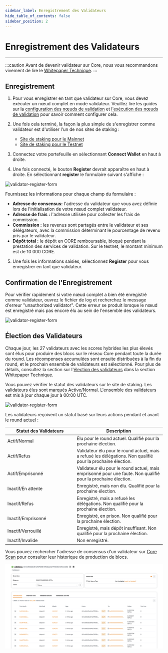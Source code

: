 ```yaml
---
sidebar_label: Enregistrement des Validateurs
hide_table_of_contents: false
sidebar_position: 2
---
```


# Enregistrement des Validateurs

---

:::caution
Avant de devenir validateur sur Core, nous vous recommandons vivement de lire le [Whitepaper Technique](https://whitepaper.coredao.org/).
:::

## Enregistrement

1. Pour vous enregistrer en tant que validateur sur Core, vous devez exécuter un nœud complet en mode validateur. Veuillez lire les guides sur la [configuration des nœuds de validation](/i18n/fr/docusaurus-plugin-content-docs/current/Node/config/validator-node-config.md) et [l'exécution des nœuds de validation](/i18n/fr/docusaurus-plugin-content-docs/current/Node/validator/running-validator.md) pour savoir comment configurer cela.

2. Une fois cela terminé, la façon la plus simple de s'enregistrer comme validateur est d'utiliser l'un de nos sites de staking :

   - [Site de staking pour le Mainnet](https://stake.coredao.org)
   - [Site de staking pour le Testnet](https://stake.test.btcs.network)

3. Connectez votre portefeuille en sélectionnant **Connect Wallet** en haut à droite.

4. Une fois connecté, le bouton **Register** devrait apparaître en haut à droite. En sélectionnant **register** le formulaire suivant s'affiche :

![validator-register-form](../../../../../../static/img/validator/register/validator-register-1.avif)

Fournissez les informations pour chaque champ du formulaire :

- **Adresse de consensus:** l'adresse du validateur que vous avez définie lors de l'initialisation de votre nœud complet validateur.
- **Adresse de frais :** l'adresse utilisée pour collecter les frais de commission.
- **Commission :** les revenus sont partagés entre le validateur et ses délégateurs, avec la commission déterminant le pourcentage de revenu pris par le validateur.
- **Dépôt total :** le dépôt en CORE remboursable, bloqué pendant la prestation des services de validation. Sur le testnet, le montant minimum est de 10 000 CORE.

5. Une fois les informations saisies, sélectionnez **Register** pour vous enregistrer en tant que validateur.

## Confirmation de l'Enregistrement

Pour vérifier rapidement si votre nœud complet a bien été enregistré comme validateur, ouvrez le fichier de log et recherchez le message d'erreur "unauthorized validator". Cette erreur se produit lorsque le nœud est enregistré mais pas encore élu au sein de l'ensemble des validateurs.

![validator-register-form](../../../../../../static/img/validator/register/validator-register-2.avif)

## Élection des Validateurs

Chaque jour, les 27 validateurs avec les scores hybrides les plus élevés sont élus pour produire des blocs sur le réseau Core pendant toute la durée du round. Les récompenses accumulées sont ensuite distribuées à la fin du round, et le prochain ensemble de validateurs est sélectionné. Pour plus de détails, consultez la section sur l'[élection des validateurs](https://whitepaper.coredao.org/core-white-paper-v1.0.7/satoshi-plus-consensus/validator-election) dans la section Whitepaper Technique.

Vous pouvez vérifier le statut des validateurs sur le site de staking. Les validateurs élus sont marqués Active/Normal. L'ensemble des validateurs est mis à jour chaque jour à 00:00 UTC.

![validator-register-form](../../../../../../static/img/validator/register/validator-register-3.avif)

Les validateurs reçoivent un statut basé sur leurs actions pendant et avant le round actuel :

<table><thead><tr><th width="208">Statut des Validateurs</th><th>Description</th></tr></thead><tbody><tr><td>Actif/Normal</td><td>Élu pour le round actuel. Qualifié pour la prochaine élection.</td></tr><tr><td>Actif/Refus</td><td>Validateur élu pour le round actuel, mais a refusé les délégations. Non qualifié pour la prochaine élection.</td></tr><tr><td>Actif/Emprisonné</td><td>Validateur élu pour le round actuel, mais emprisonné pour une faute. Non qualifié pour la prochaine élection.</td></tr><tr><td>Inactif/En attente</td><td>Enregistré, mais non élu. Qualifié pour la prochaine élection.</td></tr><tr><td>Inactif/Refus</td><td>Enregistré, mais a refusé les délégations. Non qualifié pour la prochaine élection.</td></tr><tr><td>Inactif/Emprisonné</td><td>Enregistré, en prison. Non qualifié pour la prochaine élection.</td></tr><tr><td>Inactif/Verrouillé</td><td>Enregistré, mais dépôt insuffisant. Non qualifié pour la prochaine élection.</td></tr><tr><td>Inactif/Invalide</td><td>Non enregistré.</td></tr></tbody></table>

Vous pouvez rechercher l'adresse de consensus d'un validateur sur [Core Scan](https://scan.coredao.org/) pour consulter leur historique de production de blocs.

![validator-register-form](../../../../../../static/img/validator/register/validator-register-4.webp)

